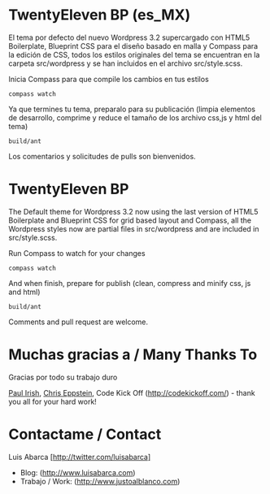 TwentyEleven BP (es_MX)
=======================
El tema por defecto del nuevo Wordpress 3.2 supercargado con HTML5 Boilerplate, Blueprint CSS para el diseño basado en
malla y Compass para la edición de CSS, todos los estilos originales del tema se encuentran en la carpeta src/wordpress 
y se han incluidos en el archivo src/style.scss.

Inicia Compass para que compile los cambios en tus estilos

    compass watch
    
Ya que termines tu tema, preparalo para su publicación (limpia elementos de desarrollo, comprime y reduce el tamaño 
de los archivo css,js y html del tema)

    build/ant

Los comentarios y solicitudes de pulls son bienvenidos.

TwentyEleven BP
===============
The Default theme for Wordpress 3.2 now using the last version of HTML5 Boilerplate and Blueprint CSS for grid 
based layout and Compass, all the Wordpress styles now are partial files in src/wordpress and are included 
in src/style.scss.

Run Compass to watch for your changes
    
    compass watch
    
And when finish, prepare for publish (clean, compress and minify css, js and html)

    build/ant

Comments and pull request are welcome.

Muchas gracias a / Many Thanks To
=================================

Gracias por todo su trabajo duro

[Paul Irish](http://paulirish.com/), [Chris Eppstein](http://compass-style.org), Code Kick Off (http://codekickoff.com/) - thank you all for your hard work!


Contactame / Contact
====================
Luis Abarca [http://twitter.com/luisabarca] 
- Blog: (http://www.luisabarca.com)  
- Trabajo / Work: (http://www.justoalblanco.com)